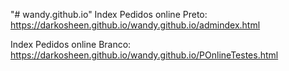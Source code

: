 "# wandy.github.io" 
Index Pedidos online Preto: https://darkosheen.github.io/wandy.github.io/admindex.html

Index Pedidos online Branco: https://darkosheen.github.io/wandy.github.io/POnlineTestes.html
